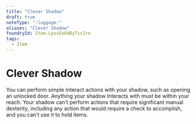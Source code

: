 ```yaml
---
title: "Clever Shadow"
draft: true
noteType: ":luggage:"
aliases: "Clever Shadow"
foundryId: Item.LpxvEe6dByTscIro
tags:
  - Item
---
```


# Clever Shadow

You can perform simple Interact actions with your shadow, such as opening an unlocked door. Anything your shadow Interacts with must be within your reach. Your shadow can't perform actions that require significant manual dexterity, including any action that would require a check to accomplish, and you can't use it to hold items.
